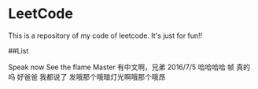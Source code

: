 # LeetCode
This is a repository of my code of leetcode. It's just for fun!!

##List
 
Speak now
See the flame
Master 有中文啊，兄弟
2016/7/5
哈哈哈哈
帧
真的吗
好爸爸
我都说了
发哦那个哦暗灯光啊哦那个哦昂